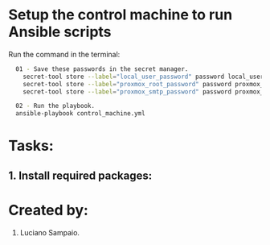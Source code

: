 # Setup the control machine to run Ansible scripts

Run the command in the terminal:
```bash
  01 - Save these passwords in the secret manager.
    secret-tool store --label="local_user_password" password local_user_password
    secret-tool store --label="proxmox_root_password" password proxmox_root_password
    secret-tool store --label="proxmox_smtp_password" password proxmox_smtp_password

  02 - Run the playbook.
  ansible-playbook control_machine.yml
```

# Tasks:

## 1. Install required packages:  

# Created by: 

1. Luciano Sampaio.